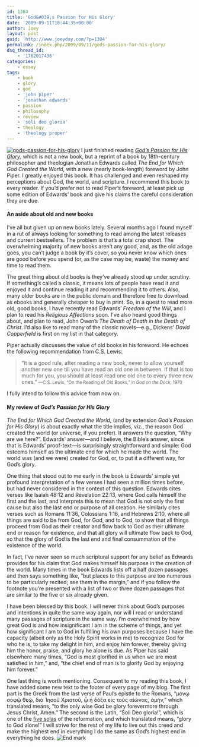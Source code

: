 ```yaml
---
id: 1304
title: 'God&#039;s Passion for His Glory'
date: '2009-09-11T18:44:35+00:00'
author: Joey
layout: post
guid: 'http://www.joeyday.com/?p=1304'
permalink: /index.php/2009/09/11/gods-passion-for-his-glory/
dsq_thread_id:
    - '1762017436'
categories:
    - essay
tags:
    - book
    - glory
    - god
    - 'john piper'
    - 'jonathan edwards'
    - passion
    - philosophy
    - review
    - 'soli deo gloria'
    - theology
    - 'theology proper'
---
```


[![gods-passion-for-his-glory](http://joeyday.com/wp-content/uploads/2009/09/gods-passion-for-his-glory.png "gods-passion-for-his-glory")](http://amzn.com/1581347456?tag=joeyday-20) I just finished reading <cite>[God’s Passion for His Glory](http://amzn.com/1581347456?tag=joeyday-20)</cite>, which is not a new book, but a reprint of a book by 18th-century philosopher and theologian Jonathan Edwards called <cite>The End for Which God Created the World</cite>, with a new (nearly book-length) foreword by John Piper. I greatly enjoyed this book. It has challenged and even reshaped my perceptions about God, the world, and scripture. I recommend this book to every reader. If you’d prefer not to read Piper’s foreword, at least pick up some edition of Edwards’ book and give his claims the careful consideration they are due.

#### An aside about old and new books

I’ve all but given up on new books lately. Several months ago I found myself in a rut of always looking for something to read among the latest releases and current bestsellers. The problem is that’s a total crap shoot. The overwhelming majority of new books aren’t any good, and, as the old adage goes, you can’t judge a book by it’s cover, so you never know which ones are good before you spend (or, as the case may be, waste) the money and time to read them.

The great thing about old books is they’ve already stood up under scrutiny. If something’s called a classic, it means lots of people have read it and enjoyed it and continue reading it and recommending it to others. Also, many older books are in the public domain and therefore free to download as ebooks and generally cheaper to buy in print. So, in a quest to read more old, good books, I have recently read Edwards’ <cite>Freedom of the Will</cite>, and I plan to read his <cite>Religious Affections</cite> soon. I’ve also heard good things about, and plan to read, John Owen’s <cite>The Death of Death in the Death of Christ</cite>. I’d also like to read many of the classic novels—e.g., Dickens’ <cite>David Copperfield</cite> is first on my list in that category.

Piper actually discusses the value of old books in his foreword. He echoes the following recommendation from C.S. Lewis:

> “It is a good rule, after reading a new book, never to allow yourself another new one till you have read an old one in between. If that is too much for you, you should at least read one old one to every three new ones.” <small>—C.S. Lewis, “On the Reading of Old Books,” in <cite>God on the Dock</cite>, 1970</small>

I fully intend to follow this advice from now on.

#### My review of <cite>God’s Passion for His Glory</cite>

<cite>The End for Which God Created the World</cite>, (and by extension <cite>God’s Passion for His Glory</cite>) is about exactly what the title implies, viz., the reason God created the world (or universe, if you prefer). It answers the question, “Why are we here?”. Edwards’ answer—and I believe, the Bible’s answer, since that is Edwards’ proof-text—is surprisingly straightforward and simple: God esteems himself as the ultimate end for which he made the world. The world was (and we were) created for God, or, to put it a different way, for God’s glory.

One thing that stood out to me early in the book is Edwards’ simple yet profound interpretation of a few verses I had seen a million times before, but had never considered in the context of this question. Edwards cites verses like Isaiah 48:12 and Revelation 22:13, where God calls himself the first and the last, and interprets this to mean that God is not only the first cause but also the last end or purpose of all creation. He similarly cites verses such as Romans 11:36, Colossians 1:16, and Hebrews 2:10, where all things are said to be from God, for God, and to God, to show that all things proceed from God as their creator and flow back to God as their ultimate end or reason for existence, and that all glory will ultimate flow back to God, so that the glory of God is the last end and final consummation of the existence of the world.

In fact, I’ve never seen so much scriptural support for any belief as Edwards provides for his claim that God makes himself his purpose in the creation of the world. Many times in the book Edwards lists off a half dozen passages and then says something like, “but places to this purpose are too numerous to be particularly recited; see them in the margin,” and if you follow the footnote you’re presented with a list of two or three dozen passages that are similar to the five or six already given.

I have been blessed by this book. I will never think about God’s purposes and intentions in quite the same way again, nor will I read or understand many passages of scripture in the same way. I’m overwhelmed by how great God is and how insignificant I am in the scheme of things, and yet how significant I am to God in fulfilling his own purposes because I have the capacity (albeit only as the Holy Spirit works in me) to recognize God for who he is, to take my delight in him, and enjoy him forever, thereby giving him the honor, praise, and glory he alone is due. As Piper has said elsewhere many times, “God is most glorified in us when we are most satisfied in him,” and, “the chief end of man is to glorify God by enjoying him forever.”

One last thing is worth mentioning. Consequent to my reading this book, I have added some new text to the footer of every page of my blog. The first part is the Greek from the last verse of Paul’s epistle to the Romans, “μόνῳ σοφῷ θεῷ, διὰ Ἰησοῦ Χριστοῦ, ᾧ ἡ δόξα εἰς τοὺς αἰῶνας, ἀμήν,” which translated means, “to the only wise God be glory forevermore through Jesus Christ, Amen.” The second is the Latin, “Soli Deo gloria!”, which is one of the [five solas](http://en.wikipedia.org/wiki/Five_solas) of the reformation, and which translated means, “glory to God alone!” I will strive for the rest of my life to live out this creed and make the highest end in everything I do the same as God’s highest end in everything he does. ![End mark](http://joeyday.com/wp-content/uploads/2009/08/endmark.png "End mark")